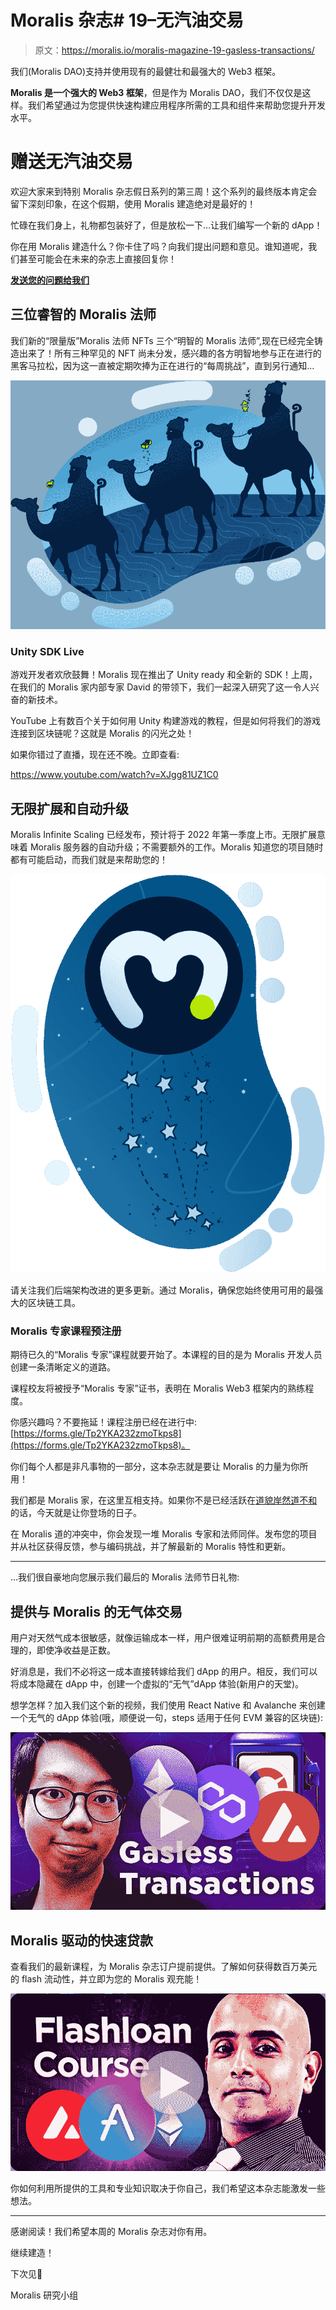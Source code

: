 # Moralis 杂志# 19–无汽油交易

> 原文：<https://moralis.io/moralis-magazine-19-gasless-transactions/>

我们(Moralis DAO)支持并使用现有的最健壮和最强大的 Web3 框架。

**Moralis 是一个强大的 Web3 框架**，但是作为 Moralis DAO，我们不仅仅是这样。我们希望通过为您提供快速构建应用程序所需的工具和组件来帮助您提升开发水平。

# 赠送无汽油交易

欢迎大家来到特别 Moralis 杂志假日系列的第三周！这个系列的最终版本肯定会留下深刻印象，在这个假期，使用 Moralis 建造绝对是最好的！

忙碌在我们身上，礼物都包装好了，但是放松一下…让我们编写一个新的 dApp！

你在用 Moralis 建造什么？你卡住了吗？向我们提出问题和意见。谁知道呢，我们甚至可能会在未来的杂志上直接回复你！

[**发送您的问题给我们**](https://ivanontech.typeform.com/to/R9K5lnGe)

## **三位睿智的 Moralis 法师**

我们新的“限量版”Moralis 法师 NFTs 三个“明智的 Moralis 法师”,现在已经完全铸造出来了！所有三种罕见的 NFT 尚未分发，感兴趣的各方明智地参与正在进行的黑客马拉松，因为这一直被定期吹捧为正在进行的“每周挑战”，直到另行通知…

![](img/927b30f9c3f9f4901f2c61454a49e327.png)

### **Unity SDK Live**

游戏开发者欢欣鼓舞！Moralis 现在推出了 Unity ready 和全新的 SDK！上周，在我们的 Moralis 家内部专家 David 的带领下，我们一起深入研究了这一令人兴奋的新技术。

YouTube 上有数百个关于如何用 Unity 构建游戏的教程，但是如何将我们的游戏连接到区块链呢？这就是 Moralis 的闪光之处！

如果你错过了直播，现在还不晚。立即查看:

https://www.youtube.com/watch?v=XJgg81UZ1C0

## 无限扩展和自动升级

Moralis Infinite Scaling 已经发布，预计将于 2022 年第一季度上市。无限扩展意味着 Moralis 服务器的自动升级；不需要额外的工作。Moralis 知道您的项目随时都有可能启动，而我们就是来帮助您的！

![](img/8d63c91f71a734468a55be672a8c54f6.png)

请关注我们后端架构改进的更多更新。通过 Moralis，确保您始终使用可用的最强大的区块链工具。

### Moralis 专家课程预注册

期待已久的“Moralis 专家”课程就要开始了。本课程的目的是为 Moralis 开发人员创建一条清晰定义的道路。

课程校友将被授予“Moralis 专家”证书，表明在 Moralis Web3 框架内的熟练程度。

你感兴趣吗？不要拖延！课程注册已经在进行中:[https://forms.gle/Tp2YKA232zmoTkps8](https://forms.gle/Tp2YKA232zmoTkps8)。

你们每个人都是非凡事物的一部分，这本杂志就是要让 Moralis 的力量为你所用！

我们都是 Moralis 家，在这里互相支持。如果你不是已经活跃在[道貌岸然道不和](https://discord.com/invite/P9N9HF97hH)的话，今天就是让你登场的日子。

在 Moralis 道的冲突中，你会发现一堆 Moralis 专家和法师同伴。发布您的项目并从社区获得反馈，参与编码挑战，并了解最新的 Moralis 特性和更新。

* * *

…我们很自豪地向您展示我们最后的 Moralis 法师节日礼物:

## **提供与 Moralis 的无气体交易**

用户对天然气成本很敏感，就像运输成本一样，用户很难证明前期的高额费用是合理的，即使净收益是正数。

好消息是，我们不必将这一成本直接转嫁给我们 dApp 的用户。相反，我们可以将成本隐藏在 dApp 中，创建一个虚拟的“无气”dApp 体验(新用户的天堂)。

想学怎样？加入我们这个新的视频，我们使用 React Native 和 Avalanche 来创建一个无气的 dApp 体验(哦，顺便说一句，steps 适用于任何 EVM 兼容的区块链):

![](img/1753dbaba1eb6e4a365473169a8cf626.png)

## **Moralis 驱动的快速贷款**

查看我们的最新课程，为 Moralis 杂志订户提前提供。了解如何获得数百万美元的 flash 流动性，并立即为您的 Moralis 观充能！

![](img/217696c695db99f37e03be7c5148e98d.png)

你如何利用所提供的工具和专业知识取决于你自己，我们希望这本杂志能激发一些想法。

* * *

感谢阅读！我们希望本周的 Moralis 杂志对你有用。

继续建造！

下次见💚

Moralis 研究小组